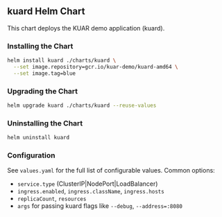 ## kuard Helm Chart

This chart deploys the KUAR demo application (kuard).

### Installing the Chart

```bash
helm install kuard ./charts/kuard \
  --set image.repository=gcr.io/kuar-demo/kuard-amd64 \
  --set image.tag=blue
```

### Upgrading the Chart

```bash
helm upgrade kuard ./charts/kuard --reuse-values
```

### Uninstalling the Chart

```bash
helm uninstall kuard
```

### Configuration

See `values.yaml` for the full list of configurable values. Common options:

- `service.type` (ClusterIP|NodePort|LoadBalancer)
- `ingress.enabled`, `ingress.className`, `ingress.hosts`
- `replicaCount`, `resources`
- `args` for passing kuard flags like `--debug`, `--address=:8080`

